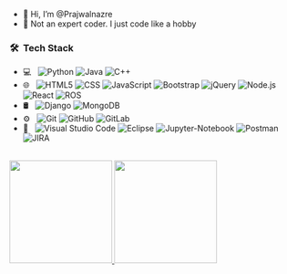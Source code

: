 - 👋 Hi, I’m @Prajwalnazre
- 👀 Not an expert coder. I just code like a hobby 

<h3> 🛠 &nbsp;Tech Stack</h3>

- 💻 &nbsp;
  ![Python](https://img.shields.io/badge/-Python-333333?style=flat&logo=python)
  ![Java](https://img.shields.io/badge/-Java-333333?style=flat&logo=Java&logoColor=007396)
  ![C++](https://img.shields.io/badge/-C++-333333?style=flat&logo=C%2B%2B&logoColor=00599C)
- 🌐 &nbsp;
  ![HTML5](https://img.shields.io/badge/-HTML5-333333?style=flat&logo=HTML5)
  ![CSS](https://img.shields.io/badge/-CSS-333333?style=flat&logo=CSS3&logoColor=1572B6)
  ![JavaScript](https://img.shields.io/badge/-JavaScript-333333?style=flat&logo=javascript)
  ![Bootstrap](https://img.shields.io/badge/-Bootstrap-333333?style=flat&logo=bootstrap&logoColor=3F3D9C)
  ![jQuery](https://img.shields.io/badge/-jQuery-333333?style=flat&logo=jquery&logoColor=563D7C)
  ![Node.js](https://img.shields.io/badge/-Node.js-333333?style=flat&logo=node.js)
  ![React](https://img.shields.io/badge/-React-333333?style=flat&logo=react)
  ![ROS](https://img.shields.io/badge/-ROS-333333?style=flat&logo=ros)
- 🛢 &nbsp;
  ![Django](https://img.shields.io/badge/-Django-333333?style=flat&logo=django)
  ![MongoDB](https://img.shields.io/badge/-MongoDB-333333?style=flat&logo=mongodb)
- ⚙️ &nbsp;
  ![Git](https://img.shields.io/badge/-Git-333333?style=flat&logo=git)
  ![GitHub](https://img.shields.io/badge/-GitHub-333333?style=flat&logo=github)
  ![GitLab](https://img.shields.io/badge/-GitLab-333333?style=flat&logo=gitlab)  
- 🔧 &nbsp;
  ![Visual Studio Code](https://img.shields.io/badge/-Visual%20Studio%20Code-333333?style=flat&logo=visual-studio-code&logoColor=007ACC)
  ![Eclipse](https://img.shields.io/badge/-Eclipse-333333?style=flat&logo=eclipse-ide&logoColor=2C2255)
  ![Jupyter-Notebook](https://img.shields.io/badge/-Jupyter-333333?style=flat&logo=jupyter)
  ![Postman](https://img.shields.io/badge/-Postman-333333?style=flat&logo=postman)
  ![JIRA](https://img.shields.io/badge/-Jira-333333?style=flat&logo=jira)
<!--   ![RStudio](https://img.shields.io/badge/-RStudio-333333?style=flat&logo=rstudio) -->
<br/>


<a href="https://github.com/Prajwalnazre">
  <img height="180em" src="https://github-readme-stats.vercel.app/api?username=Prajwalnazre&theme=buefy&show_icons=true" />
  <img height="180em" src="https://github-readme-stats.vercel.app/api/top-langs/?username=Prajwalnazre&theme=buefy&layout=compact" />
</a>

<!-- ![](https://komarev.com/ghpvc/?username=Prajwalnazre) -->

<!---
Prajwalnazre/Prajwalnazre is a ✨ special ✨ repository because its `README.md` (this file) appears on your GitHub profile.
You can click the Preview link to take a look at your changes.
--->
